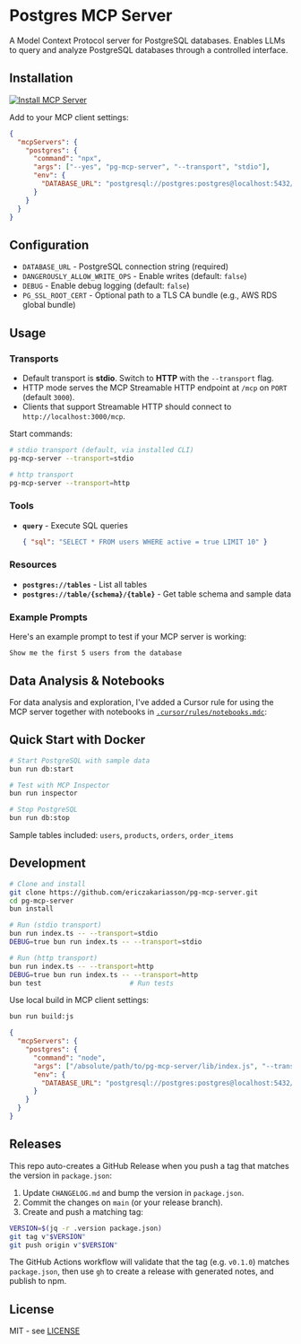 # Postgres MCP Server

A Model Context Protocol server for PostgreSQL databases. Enables LLMs to query and analyze PostgreSQL databases through a controlled interface.

## Installation

[![Install MCP Server](https://cursor.com/deeplink/mcp-install-dark.svg)](https://cursor.com/en/install-mcp?name=postgres&config=eyJjb21tYW5kIjoibnB4IC0teWVzIHBnLW1jcC1zZXJ2ZXIgLS10cmFuc3BvcnQgc3RkaW8iLCJlbnYiOnsiREFUQUJBU0VfVVJMIjoicG9zdGdyZXNxbDovL3Bvc3RncmVzOnBvc3RncmVzQGxvY2FsaG9zdDo1NDMyL3Bvc3RncmVzIn19)

Add to your MCP client settings:

```json
{
  "mcpServers": {
    "postgres": {
      "command": "npx",
      "args": ["--yes", "pg-mcp-server", "--transport", "stdio"],
      "env": {
        "DATABASE_URL": "postgresql://postgres:postgres@localhost:5432/postgres"
      }
    }
  }
}
```

## Configuration

- `DATABASE_URL` - PostgreSQL connection string (required)
- `DANGEROUSLY_ALLOW_WRITE_OPS` - Enable writes (default: `false`)
- `DEBUG` - Enable debug logging (default: `false`)
- `PG_SSL_ROOT_CERT` - Optional path to a TLS CA bundle (e.g., AWS RDS global bundle)

## Usage

### Transports

- Default transport is **stdio**. Switch to **HTTP** with the `--transport` flag.
- HTTP mode serves the MCP Streamable HTTP endpoint at `/mcp` on `PORT` (default `3000`).
- Clients that support Streamable HTTP should connect to `http://localhost:3000/mcp`.

Start commands:

```bash
# stdio transport (default, via installed CLI)
pg-mcp-server --transport=stdio

# http transport
pg-mcp-server --transport=http
```

### Tools

- **`query`** - Execute SQL queries
  ```json
  { "sql": "SELECT * FROM users WHERE active = true LIMIT 10" }
  ```

### Resources

- **`postgres://tables`** - List all tables
- **`postgres://table/{schema}/{table}`** - Get table schema and sample data

### Example Prompts

Here's an example prompt to test if your MCP server is working:

```
Show me the first 5 users from the database
```

## Data Analysis & Notebooks

For data analysis and exploration, I've added a Cursor rule for using the MCP server together with notebooks in [`.cursor/rules/notebooks.mdc`](.cursor/rules/notebooks.mdc):

## Quick Start with Docker

```bash
# Start PostgreSQL with sample data
bun run db:start

# Test with MCP Inspector
bun run inspector

# Stop PostgreSQL
bun run db:stop
```

Sample tables included: `users`, `products`, `orders`, `order_items`

## Development

```bash
# Clone and install
git clone https://github.com/ericzakariasson/pg-mcp-server.git
cd pg-mcp-server
bun install

# Run (stdio transport)
bun run index.ts -- --transport=stdio
DEBUG=true bun run index.ts -- --transport=stdio

# Run (http transport)
bun run index.ts -- --transport=http
DEBUG=true bun run index.ts -- --transport=http
bun test                      # Run tests
```

Use local build in MCP client settings:

```bash
bun run build:js
```

```json
{
  "mcpServers": {
    "postgres": {
      "command": "node",
      "args": ["/absolute/path/to/pg-mcp-server/lib/index.js", "--transport", "stdio"],
      "env": {
        "DATABASE_URL": "postgresql://postgres:postgres@localhost:5432/postgres"
      }
    }
  }
}
```

## Releases

This repo auto-creates a GitHub Release when you push a tag that matches the version in `package.json`:

1. Update `CHANGELOG.md` and bump the version in `package.json`.
2. Commit the changes on `main` (or your release branch).
3. Create and push a matching tag: 

```bash
VERSION=$(jq -r .version package.json)
git tag v"$VERSION"
git push origin v"$VERSION"
```

The GitHub Actions workflow will validate that the tag (e.g. `v0.1.0`) matches `package.json`, then use `gh` to create a release with generated notes, and publish to npm.

## License

MIT - see [LICENSE](LICENSE)